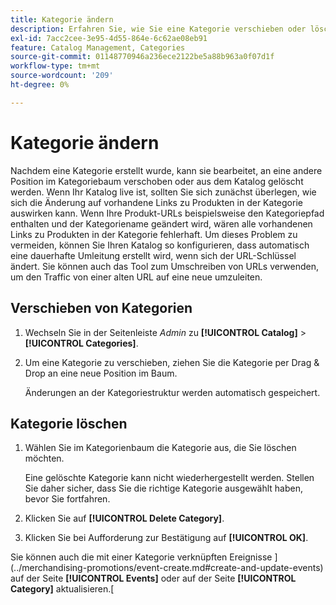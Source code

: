 ```yaml
---
title: Kategorie ändern
description: Erfahren Sie, wie Sie eine Kategorie verschieben oder löschen.
exl-id: 7acc2cee-3e95-4d55-864e-6c62ae08eb91
feature: Catalog Management, Categories
source-git-commit: 01148770946a236ece2122be5a88b963a0f07d1f
workflow-type: tm+mt
source-wordcount: '209'
ht-degree: 0%

---
```


# Kategorie ändern

Nachdem eine Kategorie erstellt wurde, kann sie bearbeitet, an eine andere Position im Kategoriebaum verschoben oder aus dem Katalog gelöscht werden. Wenn Ihr Katalog live ist, sollten Sie sich zunächst überlegen, wie sich die Änderung auf vorhandene Links zu Produkten in der Kategorie auswirken kann. Wenn Ihre Produkt-URLs beispielsweise den Kategoriepfad enthalten und der Kategoriename geändert wird, wären alle vorhandenen Links zu Produkten in der Kategorie fehlerhaft. Um dieses Problem zu vermeiden, können Sie Ihren Katalog so konfigurieren, dass automatisch eine dauerhafte Umleitung erstellt wird, wenn sich der URL-Schlüssel ändert. Sie können auch das Tool zum Umschreiben von URLs verwenden, um den Traffic von einer alten URL auf eine neue umzuleiten.

## Verschieben von Kategorien

1. Wechseln Sie in der Seitenleiste _Admin_ zu **[!UICONTROL Catalog]** > **[!UICONTROL Categories]**.

1. Um eine Kategorie zu verschieben, ziehen Sie die Kategorie per Drag &amp; Drop an eine neue Position im Baum.

   Änderungen an der Kategoriestruktur werden automatisch gespeichert.

## Kategorie löschen

1. Wählen Sie im Kategorienbaum die Kategorie aus, die Sie löschen möchten.

   Eine gelöschte Kategorie kann nicht wiederhergestellt werden. Stellen Sie daher sicher, dass Sie die richtige Kategorie ausgewählt haben, bevor Sie fortfahren.

1. Klicken Sie auf **[!UICONTROL Delete Category]**.

1. Klicken Sie bei Aufforderung zur Bestätigung auf **[!UICONTROL OK]**.

Sie können auch die mit einer Kategorie verknüpften Ereignisse ](../merchandising-promotions/event-create.md#create-and-update-events) auf der Seite **[!UICONTROL Events]** oder auf der Seite **[!UICONTROL Category]** aktualisieren.[
